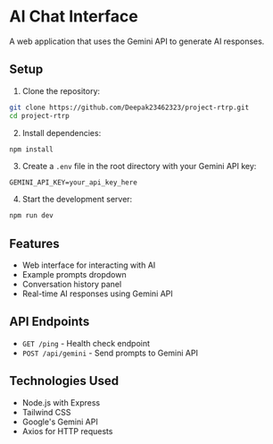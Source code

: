 # AI Chat Interface

A web application that uses the Gemini API to generate AI responses.

## Setup

1. Clone the repository:
```bash
git clone https://github.com/Deepak23462323/project-rtrp.git
cd project-rtrp
```

2. Install dependencies:
```bash
npm install
```

3. Create a `.env` file in the root directory with your Gemini API key:
```
GEMINI_API_KEY=your_api_key_here
```

4. Start the development server:
```bash
npm run dev
```

## Features

- Web interface for interacting with AI
- Example prompts dropdown
- Conversation history panel
- Real-time AI responses using Gemini API

## API Endpoints

- `GET /ping` - Health check endpoint
- `POST /api/gemini` - Send prompts to Gemini API

## Technologies Used

- Node.js with Express
- Tailwind CSS
- Google's Gemini API
- Axios for HTTP requests 